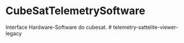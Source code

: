 # CubeSatTelemetrySoftware
Interface Hardware-Software do cubesat.
#   t e l e m e t r y - s a t t e l i t e - v i e w e r - l e g a c y  
 